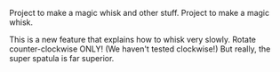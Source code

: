 Project to make a magic whisk and other stuff.
Project to make a magic whisk.

This is a new feature that explains how to whisk very slowly. 
Rotate counter-clockwise ONLY! (We haven't tested clockwise!)
But really, the super spatula is far superior.
